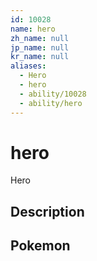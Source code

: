 ```yaml
---
id: 10028
name: hero
zh_name: null
jp_name: null
kr_name: null
aliases:
  - Hero
  - hero
  - ability/10028
  - ability/hero
---
```

# hero

Hero

## Description



## Pokemon



